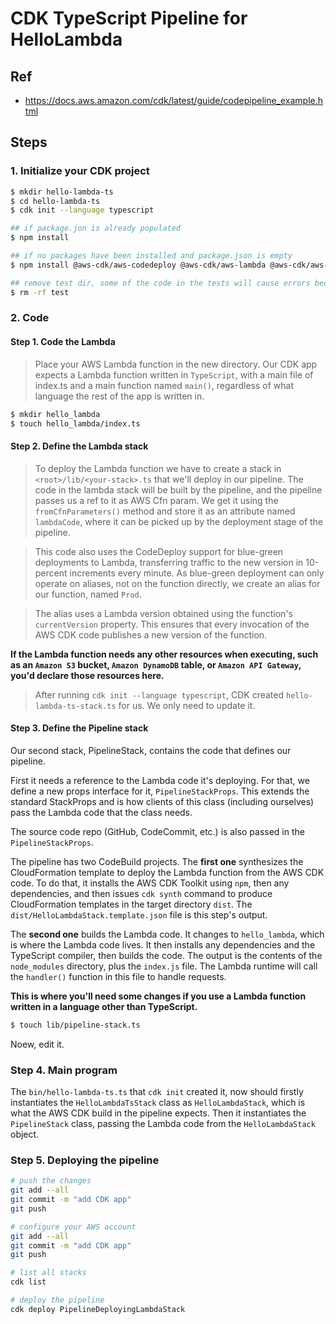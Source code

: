 # CDK TypeScript Pipeline for HelloLambda

## Ref
- https://docs.aws.amazon.com/cdk/latest/guide/codepipeline_example.html

## Steps

### 1. Initialize your CDK project

```sh
$ mkdir hello-lambda-ts
$ cd hello-lambda-ts
$ cdk init --language typescript

## if package.jon is already populated
$ npm install

## if no packages have been installed and package.json is empty
$ npm install @aws-cdk/aws-codedeploy @aws-cdk/aws-lambda @aws-cdk/aws-codebuild @aws-cdk/aws-codepipeline install @aws-cdk/aws-codecommit @aws-cdk/aws-codepipeline-actions

## remove test dir, some of the code in the tests will cause errors because of other changes we'll be making
$ rm -rf test
```

### 2. Code

#### Step 1. Code the Lambda

> Place your AWS Lambda function in the new directory. Our CDK app expects a Lambda function written in `TypeScript`, with a 
> main file of index.ts and a main function named `main()`, regardless of what language the rest of the app is written in.

```sh
$ mkdir hello_lambda
$ touch hello_lambda/index.ts
```

#### Step 2. Define the Lambda stack

> To deploy the Lambda function we have to create a stack in `<root>/lib/<your-stack>.ts` that we'll deploy in our pipeline.
> The code in the lambda stack will be built by the pipeline, and the pipeline passes us a ref to it as AWS Cfn param. We get 
> it using the `fromCfnParameters()` method and store it as an attribute named `lambdaCode`, where it can be picked up by the 
> deployment stage of the pipeline.

> This code also uses the CodeDeploy support for blue-green deployments to Lambda, transferring traffic to the new version in 
> 10-percent increments every minute. As blue-green deployment can only operate on aliases, not on the function directly, we 
> create an alias for our function, named `Prod`.

> The alias uses a Lambda version obtained using the function's `currentVersion` property. This ensures that every invocation 
> of the AWS CDK code publishes a new version of the function.


__If the Lambda function needs any other resources when executing, such as an `Amazon S3` bucket, `Amazon DynamoDB` table, or `Amazon API Gateway`, you'd declare those resources here.__


> After running `cdk init --language typescript`, CDK created `hello-lambda-ts-stack.ts` for us. We only need to update it.


#### Step 3. Define the Pipeline stack

Our second stack, PipelineStack, contains the code that defines our pipeline.

First it needs a reference to the Lambda code it's deploying. For that, we define a new props interface for it, `PipelineStackProps`. 
This extends the standard StackProps and is how clients of this class (including ourselves) pass the Lambda code that the class needs.

The source code repo (GitHub, CodeCommit, etc.) is also passed in the `PipelineStackProps`.

The pipeline has two CodeBuild projects. The __first one__ synthesizes the CloudFormation template to deploy the Lambda function from the 
AWS CDK code. To do that, it installs the AWS CDK Toolkit using `npm`, then any dependencies, and then issues `cdk synth` command to 
produce CloudFormation templates in the target directory `dist`. The `dist/HelloLambdaStack.template.json` file is this step's output.

The __second one__ builds the Lambda code. It changes to `hello_lambda`, which is where the Lambda code lives. It then installs any 
dependencies and the TypeScript compiler, then builds the code. The output is the contents of the `node_modules` directory, plus the 
`index.js` file. The Lambda runtime will call the `handler()` function in this file to handle requests.

__This is where you'll need some changes if you use a Lambda function written in a language other than TypeScript.__


```sh
$ touch lib/pipeline-stack.ts
``` 

Noew, edit it.

### Step 4. Main program

The `bin/hello-lambda-ts.ts` that `cdk init` created it, now should firstly instantiates the `HelloLambdaTsStack` class as 
`HelloLambdaStack`, which is what the AWS CDK build in the pipeline expects. Then it instantiates the `PipelineStack` class, 
passing the Lambda code from the `HelloLambdaStack` object.


### Step 5. Deploying the pipeline



```sh
# push the changes
git add --all
git commit -m "add CDK app"
git push
``` 

```sh
# configure your AWS account
git add --all
git commit -m "add CDK app"
git push
``` 

```sh
# list all stacks
cdk list

# deploy the pipeline
cdk deploy PipelineDeployingLambdaStack
``` 